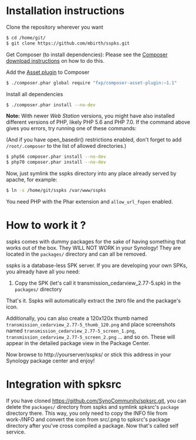 Installation instructions
=========================

Clone the repository wherever you want

```sh
$ cd /home/git/
$ git clone https://github.com/mbirth/sspks.git
```

Get Composer (to install dependencies): Please see the
[Composer download instructions](https://getcomposer.org/download/)
on how to do this.

Add the [Asset plugin](https://github.com/francoispluchino/composer-asset-plugin) to Composer

```sh
$ ./composer.phar global require "fxp/composer-asset-plugin:~1.1"
```

Install all dependencies

```sh
$ ./composer.phar install --no-dev
```

**Note:** With newer *Web Station* versions, you might have also installed
different versions of PHP, likely PHP 5.6 and PHP 7.0. If the command above
gives you errors, try running one of these commands:

(And if you have open_basedir() restrictions enabled, don't forget to add
`/root/.composer` to the list of allowed directories.)

```sh
$ php56 composer.phar install --no-dev
$ php70 composer.phar install --no-dev
```

Now, just symlink the sspks directory into
any place already served by apache, for example:

```sh
$ ln -s /home/git/sspks /var/www/sspks
```

You need PHP with the Phar extension and `allow_url_fopen` enabled.


How to work it ?
================

sspks comes with dummy packages for the sake of having something
that works out of the box. They WILL NOT WORK in your Synology!
They are located in the `packages/` directory and can all be removed.

sspks is a database-less SPK server. If you are developing your own SPKs,
you already have all you need:

1. Copy the SPK (let's call it transmission_cedarview_2.77-5.spk)
   in the `packages/` directory

That's it. Sspks will automatically extract the `INFO` file and the package's
icon.

Additionally, you can also create a 120x120x thumb named
`transmission_cedarview_2.77-5_thumb_120.png` and place screenshots named
`transmission_cedarview_2.77-5_screen_1.png`, 
`transmission_cedarview_2.77-5_screen_2.png` … and so on. These will
appear in the detailed package view in the Package Center.

Now browse to http://yourserver/sspks/ or stick this address in your
Synology package center and enjoy!


Integration with spksrc
=======================

If you have cloned https://github.com/SynoCommunity/spksrc.git, you
can delete the `packages/` directory from sspks and symlink spksrc's 
`package` directory there. This way, you only need to copy the INFO file
from work-<arch>/INFO and convert the icon from src/<package-name>.png
to spksrc's package directory after you've cross compiled a package.
Now that's called self service.
